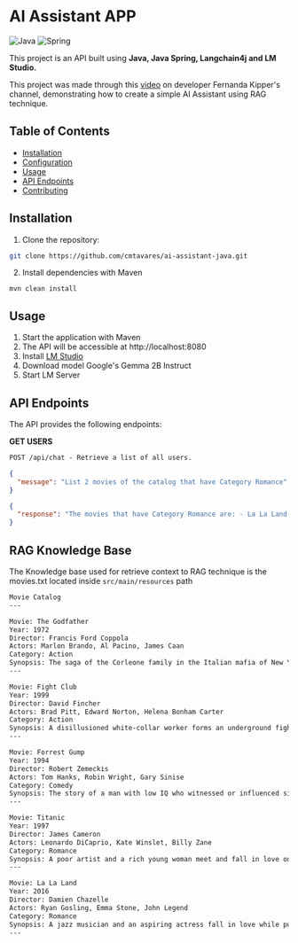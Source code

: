 # AI Assistant APP

![Java](https://img.shields.io/badge/java-%23ED8B00.svg?style=for-the-badge&logo=openjdk&logoColor=white)
![Spring](https://img.shields.io/badge/spring-%236DB33F.svg?style=for-the-badge&logo=spring&logoColor=white)

This project is an API built using **Java, Java Spring, Langchain4j and LM Studio.**

This project was made through this <a href="https://www.youtube.com/watch?v=Vo7OnKULYUg&t=3816s">video</a> on developer Fernanda Kipper's channel, demonstrating how to create a simple AI Assistant using RAG technique.

## Table of Contents

- [Installation](#installation)
- [Configuration](#configuration)
- [Usage](#usage)
- [API Endpoints](#api-endpoints)
- [Contributing](#contributing)

## Installation

1. Clone the repository:

  ```bash
  git clone https://github.com/cmtavares/ai-assistant-java.git
  ```

2. Install dependencies with Maven

  ```shell
  mvn clean install
  ```

## Usage

1. Start the application with Maven
2. The API will be accessible at http://localhost:8080
3. Install [LM Studio](https://lmstudio.ai/)
4. Download model Google's Gemma 2B Instruct
5. Start LM Server

## API Endpoints
The API provides the following endpoints:

**GET USERS**
```markdown
POST /api/chat - Retrieve a list of all users.
```
```json
{
  "message": "List 2 movies of the catalog that have Category Romance"
}
```
```json
{
  "response": "The movies that have Category Romance are: - La La Land - Titanic"
}
```

## RAG Knowledge Base
The Knowledge base used for retrieve context to RAG technique is the movies.txt located inside `src/main/resources` path

```txt
Movie Catalog
---

Movie: The Godfather
Year: 1972
Director: Francis Ford Coppola
Actors: Marlon Brando, Al Pacino, James Caan
Category: Action
Synopsis: The saga of the Corleone family in the Italian mafia of New York.
---

Movie: Fight Club
Year: 1999
Director: David Fincher
Actors: Brad Pitt, Edward Norton, Helena Bonham Carter
Category: Action
Synopsis: A disillusioned white-collar worker forms an underground fight club.
---

Movie: Forrest Gump
Year: 1994
Director: Robert Zemeckis
Actors: Tom Hanks, Robin Wright, Gary Sinise
Category: Comedy
Synopsis: The story of a man with low IQ who witnessed or influenced significant events of the 20th century in America, maintaining hope and love for his childhood passion, Jenny.
---

Movie: Titanic
Year: 1997
Director: James Cameron
Actors: Leonardo DiCaprio, Kate Winslet, Billy Zane
Category: Romance
Synopsis: A poor artist and a rich young woman meet and fall in love on the fateful voyage of the RMS Titanic.
---

Movie: La La Land
Year: 2016
Director: Damien Chazelle
Actors: Ryan Gosling, Emma Stone, John Legend
Category: Romance
Synopsis: A jazz musician and an aspiring actress fall in love while pursuing their dreams in a city known for crushing hopes and breaking hearts.
---

```

